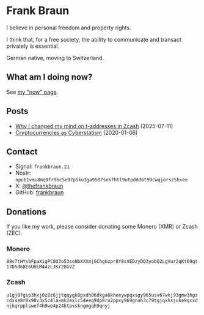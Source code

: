# Frank Braun

I believe in personal freedom and property rights.

I think that, for a free society, the ability to communicate and
transact privately is essential.

German native, moving to Switzerland.

## What am I doing now?

See [my "now" page](/now).

## Posts

- [Why I changed my mind on t-addresses in Zcash](/t-addr) (2025-07-11)
- [Cryptocurrencies as Cyberstatism](/essay/cryptocurrencies-as-cyberstatism) (2020-01-06)

## Contact

- Signal: `frankbraun.21`
- Nostr: `npub1vmu8mq9fr96c5e97p5ku3ga9507sek7htl9utpddd6t99cwqjersz5hxee`
- X: [@thefrankbraun](https://x.com/thefrankbraun)
- GitHub: [frankbraun](https://github.com/frankbraun)

## Donations

If you like my work, please consider donating some Monero (XMR) or Zcash (ZEC).

### Monero

`88v7tHYsbFpaXigPC8U3o53soNbXXXmjGChgUzpr8Y8sVEDzyDQ3yobQ2LgVur2qKt69qt17D5d68E6UHiM44zLJKr28GVZ`

### Zcash

`u1gj0fgsp3hxj0z8z6jjtqqygk0pxdh06dkga8kheeywpqxsgy965usv67wkj93gmw3hgzcdxse8r0x98v3x5c4laxmk2exlc54eeg9dp8ru2ppxy969gnah3c79tgjqxhsjuke9qcxdnjkqrpplswef4h9we4p24ktpvskngmgqh9qnyj`
